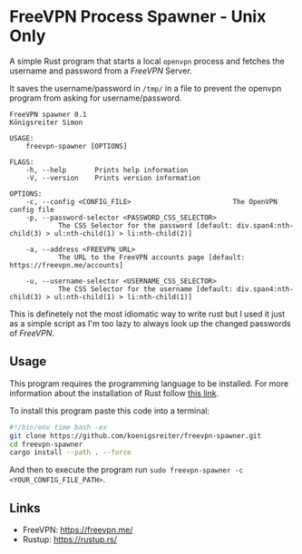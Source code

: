 # FreeVPN Process Spawner - Unix Only

A simple Rust program that starts a local `openvpn` process and fetches the username and password from a *FreeVPN* Server. 

It saves the username/password in `/tmp/` in a file to prevent the openvpn program from asking for username/password.

```text
FreeVPN spawner 0.1
Königsreiter Simon

USAGE:
    freevpn-spawner [OPTIONS]

FLAGS:
    -h, --help       Prints help information
    -V, --version    Prints version information

OPTIONS:
    -c, --config <CONFIG_FILE>                         The OpenVPN config file
    -p, --password-selector <PASSWORD_CSS_SELECTOR>
            The CSS Selector for the password [default: div.span4:nth-child(3) > ul:nth-child(1) > li:nth-child(2)]

    -a, --address <FREEVPN_URL>
            The URL to the FreeVPN accounts page [default: https://freevpn.me/accounts]

    -u, --username-selector <USERNAME_CSS_SELECTOR>
            The CSS Selector for the username [default: div.span4:nth-child(3) > ul:nth-child(1) > li:nth-child(1)]
```

This is definetely not the most idiomatic way to write rust but I used it just as a simple script as I'm too lazy to always look up the changed passwords of *FreeVPN*.

## Usage

This program requires the programming language to be installed. For more information about the installation of Rust follow [this link](https://rustup.rs/).

To install this program paste this code into a terminal:

```bash
#!/bin/env time bash -ex
git clone https://github.com/koenigsreiter/freevpn-spawner.git
cd freevpn-spawner
cargo install --path . --force

```

And then to execute the program run `sudo freevpn-spawner -c <YOUR_CONFIG_FILE_PATH>`.

## Links

- FreeVPN: https://freevpn.me/
- Rustup: https://rustup.rs/